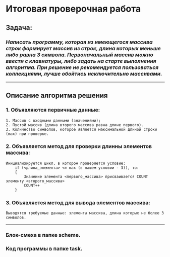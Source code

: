 # Итоговая проверочная работа

## Задача: 

### *Написать программу, которая из имеющегося массива строк формирует массив из строк, длина которых меньше либо равна 3 символа. Первоначальный массив можно ввести с клавиатуры, либо задать на старте выполнения алгоритма. При решение не рекомендуется пользоваться коллекциями, лучше обойтись исключительно массивами.*
---
## Описание алгоритма решения

### 1. Объявляются первичные данные:
    1. Массив с входными данными (значениями);
    2. Пустой массив (длина второго массива равна длине первого).
    3. Количество символов, которое является максимальной длиной строки (max) при проверке.

### 2. Объявляется метод для проверки длинны элементов массива:
    Инициализируется цикл, в котором проверяется условие:
        if (<длина_элемента> <= max (в нашем условии - 3)), то:
        {
            Значение элемента <первого_массива> присваивается COUNT элементу <второго_массива>
            COUNT++ 
        }

### 3. Объявляется метод для вывода элементов массива:
    Выводятся требуемые данные: элементы массива, длина которых не более 3 символов.
---
### Блок-смеха в папке **scheme**.

### Код программы в папке **task**.